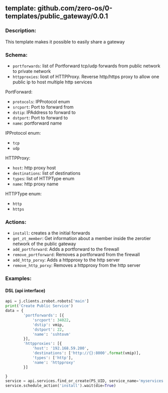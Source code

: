 ## template: github.com/zero-os/0-templates/public_gateway/0.0.1

### Description:
This template makes it possible to easily share a gateway

### Schema:

- `portforwards`: list of Portforward tcp/udp forwards from public network to private network
- `httpproxies`: liost of HTTPProxy. Reverse http/https proxy to allow one public ip to host multiple http services

PortForward:
- `protocols`: IPProtocol enum
- `srcport`: Port to forward from
- `dstip`: IPAddress to forward to
- `dstport`: Port to forward to
- `name`: portforward name

IPProtocol enum:
- `tcp`
- `udp`


HTTPProxy:
- `host`: http proxy host
- `destinations`: list of destinations
- `types`: list of HTTPType enum
- `name`: http proxy name

HTTPType enum:
- `http`
- `https`

### Actions:
- `install`: creates a the initial forwards
- `get_zt_member`: Get information about a member inside the zerotier network of the public gateway
- `add_portforward`: Adds a portforward to the firewall
- `remove_portforward`: Removes a portforward from the firewall
- `add_http_porxy`: Adds a httpproxy to the http server
- `remove_http_porxy`: Removes a httpproxy from the http server

### Examples:

#### DSL (api interface)
```python
api = j.clients.zrobot.robots['main']
print('Create Public Service')
data = {
        'portforwards': [{
            'srcport': 34022,
            'dstip': vmip,
            'dstport': 22,
            'name': 'sshtovm'
        }],
        'httpproxies': [{
            'host': '192.168.59.200',
            'destinations': ['http://{}:8000'.format(vmip)],
            'types': ['http'],
            'name': 'httpproxy'
        }]

}
service = api.services.find_or_create(PS_UID, service_name='myservices', data=data)
service.schedule_action('install').wait(die=True)
```
